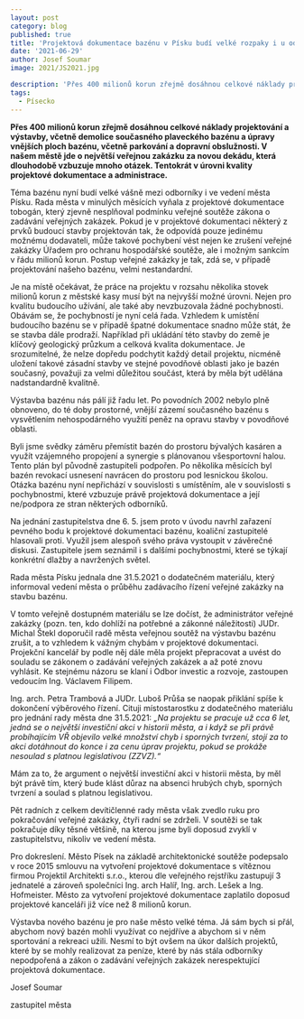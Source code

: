```yaml
---
layout: post
category: blog
published: true
title: 'Projektová dokumentace bazénu v Písku budí velké rozpaky i u odborníků'
date: '2021-06-29'
author: Josef Soumar
image: 2021/JS2021.jpg

description: 'Přes 400 milionů korun zřejmě dosáhnou celkové náklady projektování a výstavby, včetně demolice současného plaveckého bazénu a úpravy vnějších ploch bazénu, včetně parkování a dopravní obslužnosti. V našem městě jde o největší veřejnou zakázku za novou dekádu, která dlouhodobě vzbuzuje mnoho otázek. Tentokrát v úrovni kvality projektové dokumentace a administrace.'
tags:
  - Písecko
---
```

**Přes 400 milionů korun zřejmě dosáhnou celkové náklady projektování a výstavby, včetně demolice současného plaveckého bazénu a úpravy vnějších ploch bazénu, 
včetně parkování a dopravní obslužnosti. V našem městě jde o největší veřejnou zakázku za novou dekádu, která dlouhodobě vzbuzuje mnoho otázek. Tentokrát v úrovni kvality projektové dokumentace a administrace.**

Téma bazénu nyní budí velké vášně mezi odborníky i ve vedení města Písku. Rada města v minulých měsících vyňala z projektové dokumentace tobogán, který zjevně nesplňoval podmínku veřejné soutěže zákona o zadávání veřejných zakázek. Pokud je v projektové dokumentaci některý z prvků budoucí stavby projektován tak, že odpovídá pouze jedinému možnému dodavateli, může takové pochybení vést nejen ke zrušení veřejné zakázky Úřadem pro ochranu hospodářské soutěže, ale i možným sankcím v řádu milionů korun. Postup veřejné zakázky je tak, zdá se, v případě projektování našeho bazénu, velmi nestandardní.

Je na místě očekávat, že práce na projektu v rozsahu několika stovek milionů korun z městské kasy musí být na nejvyšší možné úrovni. Nejen pro kvalitu budoucího užívání, ale také aby nevzbuzovala žádné pochybnosti. Obávám se, že pochybností je nyní celá řada. Vzhledem k umístění budoucího bazénu se v případě špatné dokumentace snadno může stát, že se stavba dále prodraží. Například při ukládání této stavby do země je klíčový geologický průzkum a celková kvalita dokumentace. Je srozumitelné, že nelze dopředu podchytit každý detail projektu, nicméně uložení takové zásadní stavby ve stejné povodňové oblasti jako je bazén současný, považuji za velmi důležitou součást, která by měla být udělána nadstandardně kvalitně.

Výstavba bazénu nás pálí již řadu let. Po povodních 2002 nebylo plně obnoveno, do té doby prostorné, vnější zázemí současného bazénu s vysvětlením nehospodárného využití peněz na opravu stavby v povodňové oblasti.

Byli jsme svědky záměru přemístit bazén do prostoru bývalých kasáren a využít vzájemného propojení a synergie s plánovanou všesportovní halou. Tento plán byl původně zastupiteli podpořen. Po několika měsících byl bazén revokací usnesení navrácen do prostoru pod lesnickou školou. Otázka bazénu nyní nepřichází v souvislosti s umístěním, ale v souvislosti s pochybnostmi, které vzbuzuje právě projektová dokumentace a její ne/podpora ze stran některých odborníků.

Na jednání zastupitelstva dne 6. 5. jsem proto v úvodu navrhl zařazení pevného bodu k projektové dokumentaci bazénu, koaliční zastupitelé hlasovali proti. Využil jsem alespoň svého práva vystoupit v závěrečné diskusi. Zastupitele jsem seznámil i s dalšími pochybnostmi, které se týkají konkrétní dlažby a navržených světel.

Rada města Písku jednala dne 31.5.2021 o dodatečném materiálu, který informoval vedení města o průběhu zadávacího řízení veřejné zakázky na stavbu bazénu.

V tomto veřejně dostupném materiálu se lze dočíst, že administrátor veřejné zakázky (pozn. ten, kdo dohlíží na potřebné a zákonné náležitosti) JUDr. Michal Štekl doporučil radě města veřejnou soutěž na výstavbu bazénu zrušit, a to vzhledem k vážným chybám v projektové dokumentaci. Projekční kancelář by podle něj dále měla projekt přepracovat a uvést do souladu se zákonem o zadávání veřejných zakázek a až poté znovu vyhlásit. Ke stejnému názoru se klaní i Odbor investic a rozvoje, zastoupen vedoucím Ing. Václavem Filipem. 

Ing. arch. Petra Trambová a JUDr. Luboš Průša se naopak přiklání spíše k dokončení výběrového řízení. Cituji místostarostku z dodatečného materiálu pro jednání rady města dne 31.5.2021: *„Na projektu se pracuje už cca 6 let, jedná se o největší investiční akci v historii města, a i když se při právě probíhajícím VŘ objevilo velké množství chyb i sporných tvrzení, stojí za to akci dotáhnout do konce i za cenu úprav projektu, pokud se prokáže nesoulad s platnou legislativou (ZZVZ).“* 

Mám za to, že argument o největší investiční akci v historii města, by měl být právě tím, který bude klást důraz na absenci hrubých chyb, sporných tvrzení a soulad s platnou legislativou.

Pět radních z celkem devítičlenné rady města však zvedlo ruku pro pokračování veřejné zakázky, čtyři radní se zdrželi. V soutěži se tak pokračuje díky těsné většině, na kterou jsme byli doposud zvyklí v zastupitelstvu, nikoliv ve vedení města.

Pro dokreslení. Město Písek na základě architektonické soutěže podepsalo v roce 2015 smlouvu na vytvoření projektové dokumentace s vítěznou firmou Projektil Architekti s.r.o., kterou dle veřejného rejstříku zastupují 3 jednatelé a zároveň společníci Ing. arch Halíř, Ing. arch. Lešek a Ing. Hofmeister. Město za vytvoření projektové dokumentace zaplatilo doposud projektové kanceláři již více než 8 milionů korun.

Výstavba nového bazénu je pro naše město velké téma. Já sám bych si přál, abychom nový bazén mohli využívat co nejdříve a abychom si v něm sportování a rekreaci užili. Nesmí to být ovšem na úkor dalších projektů, které by se mohly realizovat za peníze, které by nás stála odborníky nepodpořená a zákon o zadávání veřejných zakázek nerespektující projektová dokumentace.


Josef Soumar

zastupitel města